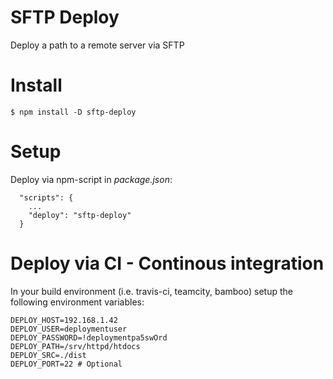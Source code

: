 # SFTP Deploy
Deploy a path to a remote server via SFTP

# Install
```
$ npm install -D sftp-deploy
```

# Setup
Deploy via npm-script in *package.json*:
```
  "scripts": {
    ...
    "deploy": "sftp-deploy"
  }
```

# Deploy via CI - Continous integration
In your build environment (i.e. travis-ci, teamcity, bamboo)
setup the following environment variables:
```
DEPLOY_HOST=192.168.1.42
DEPLOY_USER=deploymentuser
DEPLOY_PASSWORD=!deploymentpa5swOrd
DEPLOY_PATH=/srv/httpd/htdocs
DEPLOY_SRC=./dist
DEPLOY_PORT=22 # Optional
```
